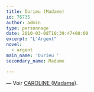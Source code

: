 ```yaml
---
title: Durieu (Madame)
id: 76735
author: admin
type: personnage
date: 2010-03-08T10:39:47+00:00
excerpt: "L'Argent"
novel:
  - argent
main_name: 'Durieu '
secondary_name: Madame

---
```

— Voir <a href="personnages/caroline-madame/" target="_self">CAROLINE (Madame)</a>.